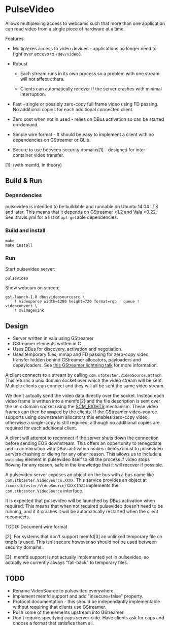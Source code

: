 PulseVideo
==========

Allows multiplexing access to webcams such that more than one application can
read video from a single piece of hardware at a time.

Features:

* Multiplexes access to video devices - applications no longer need to fight
  over access to `/dev/video0`.

* Robust

    * Each stream runs in its own process so a problem with one stream will
      not affect others.

    * Clients can automatically recover if the server crashes with minimal
      interruption.

* Fast - single or possibly zero-copy full frame video using FD passing.  No
  additional copies for each additional connected client.

* Zero cost when not in used - relies on DBus activation so can be started
  on-demand.

* Simple wire format - It should be easy to implement a client with no
  dependencies on GStreamer or GLib.

* Secure to use between security domains[1] - designed for inter-container
  video transfer.

[1]: (with memfd, in theory)

Build & Run
-----------

### Dependencies

pulsevideo is intended to be buildable and runnable on Ubuntu 14.04 LTS and
later.  This means that it depends on GStreamer >1.2 and Vala >0.22.  See
.travis.yml for a list of `apt-get`able dependencies.

### Build and install

    make
    make install

### Run

Start pulsevideo server:

    pulsevideo

Show webcam on screen:

    gst-launch-1.0 dbusvideosourcesrc \
        ! videoparse width=1280 height=720 format=rgb ! queue ! videoconvert \
        ! xvimagesink

Design
------

* Server written in vala using GStreamer
* GStreamer elements written in C
* Uses DBus for discovery, activation and negotiation.
* Uses temporary files, mmap and FD passing for zero-copy video transfer hidden
  behind GStreamer allocators, payloaders and depayloaders.  See [this GStreamer
  lightning talk][gsttalk] for more information.

A client connects to a stream by calling `com.stbtester.VideoSource.attach`.
This returns a unix domain socket over which the video stream will be sent.
Multiple clients can connect and they will all be sent the same video stream.

We don't actually send the video data directly over the socket.  Instead each
video frame is written into a memfd[2] and the file description is sent over
the unix domain socket using the [SCM_RIGHTS] mechanism.  These video frames
can then be `mmap`ed by the clients.  If the GStreamer video-source supports
using downstream allocators this enables zero-copy video, otherwise a
single-copy is still required, although no additional copies are required for
each additional client.

A client will attempt to reconnect if the server shuts down the connection
before sending EOS downstream.  This offers an oppertunity to renegotiate and
in combination with DBus activation makes clients robust to pulsevideo servers
crashing or dieing for any other reason.  This allows us to include a `watchdog`
element in pulsevideo itself to kill the process if video stops flowing for any
reason, safe in the knowledge that it will recover if possible.

A pulsevideo server exposes an object on the bus with a bus name like
`com.stbtester.VideoSource.XXXX`.  This service provides an object at
`/com/stbtester/VideoSource/XXXX` that implements the
`com.stbtester.VideoSource` interface.

It is expected that pulsevideo will be launched by DBus activation when
required.  This means that when not required pulsevideo doesn't need to be
running, and if it crashes it will be automatically restarted when the client
reconnects.

TODO: Document wire format

[2]: For systems that don't support memfd[3] an unlinked temporary file on tmpfs
     is used.  This isn't secure however so should not be used between security
     domains.

[3]: memfd support is not actually implemented yet in pulsevideo, so actually we
     currently always "fall-back" to temporary files.

[SCM_RIGHTS]: http://keithp.com/blogs/fd-passing/

TODO
----

* Rename VideoSource to pulsevideo everywhere.
* Implement memfd support and add "insecure=false" property.
* Protocol documentation - this should be independantly implementable without
  requiring that clients use GStreamer.
* Push some of the elements upstream into GStreamer.
* Don't require specifying caps server-side.  Have clients ask for caps and
  choose a format that satisfies them all.

[gsttalk]: http://gstconf.ubicast.tv/videos/zero-copy-video-with-file-descriptor-passing/
